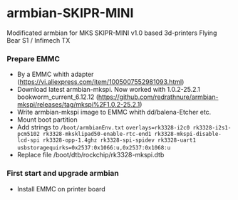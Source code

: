 # armbian-SKIPR-MINI
Modificated armbian for MKS SKIPR-MINI v1.0 based 3d-printers Flying Bear S1 / Infimech TX

### Prepare EMMC
- By a EMMC whith adapter (https://vi.aliexpress.com/item/1005007552981093.html)
- Download latest armbian-mkspi. Now worked with 1.0.2-25.2.1 bookworm_current_6.12.12 (https://github.com/redrathnure/armbian-mkspi/releases/tag/mkspi%2F1.0.2-25.2.1)
- Write armbian-mkspi image to EMMC whith dd/balena-Etcher etc.
- Mount boot partition
- Add strings to `/boot/armbianEnv.txt`
`overlays=rk3328-i2c0 rk3328-i2s1-pcm5102 rk3328-mksklipad50-enable-rtc-end1 rk3328-mkspi-disable-lcd-spi rk3328-opp-1.4ghz rk3328-spi-spidev rk3328-uart1`
`usbstoragequirks=0x2537:0x1066:u,0x2537:0x1068:u`
- Replace file /boot/dtb/rockchip/rk3328-mkspi.dtb


### First start and upgrade armbian
- Install EMMC on printer board
